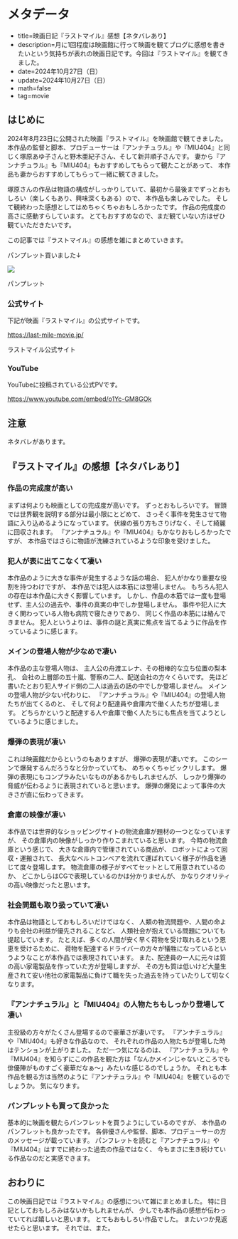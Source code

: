 # メタデータ
- title=映画日記『ラストマイル』感想【ネタバレあり】
- description=月に1回程度は映画館に行って映画を観てブログに感想を書きたいという気持ちが表れの映画日記です。今回は『ラストマイル』を観てきました。
- date=2024年10月27日（日）
- update=2024年10月27日（日）
- math=false
- tag=movie

## はじめに
2024年8月23日に公開された映画『ラストマイル』を映画館で観てきました。
本作品の監督と脚本、プロデューサーは『アンナチュラル』や『MIU404』と同じく塚原あゆ子さんと野木亜紀子さん、そして新井順子さんです。
妻から『アンナチュラル』も『MIU404』もおすすめしてもらって観たことがあって、
本作品も妻からおすすめしてもらって一緒に観てきました。

塚原さんの作品は物語の構成がしっかりしていて、最初から最後までずっとおもしろい（楽しくもあり、興味深くもある）ので、
本作品も楽しみでした。
そして観終わった感想としてはめちゃくちゃおもしろかったです。
作品の完成度の高さに感動すらしています。
とてもおすすめなので、まだ観ていない方はぜひ観ていただきたいです。

この記事では『ラストマイル』の感想を雑にまとめていきます。

パンプレット買いました↓

![](../../images/2024/20241027_1.jpg)

パンプレット

### 公式サイト
下記が映画『ラストマイル』の公式サイトです。

https://last-mile-movie.jp/

ラストマイル公式サイト

### YouTube
YouTubeに投稿されている公式PVです。

https://www.youtube.com/embed/o1Yc-GM8GOk

## 注意
ネタバレがあります。

## 『ラストマイル』の感想【ネタバレあり】

### 作品の完成度が高い
まずは何よりも映画としての完成度が高いです。
ずっとおもしろいです。
冒頭では世界観を説明する部分は最小限にとどめて、
さっそく事件を発生させて物語に入り込めるようになっています。
伏線の張り方もさりげなく、そして綺麗に回収されます。
『アンナチュラル』や『MIU404』もかなりおもしろかったですが、
本作品ではさらに物語が洗練されているような印象を受けました。

### 犯人が表に出てこなくて凄い
本作品のように大きな事件が発生するような話の場合、
犯人がかなり重要な役割を持つわけですが、
本作品では犯人は本筋には登場しません。
もちろん犯人の存在は本作品に大きく影響しています。
しかし、作品の本筋では一度も登場せず、主人公の過去や、事件の真実の中でしか登場しません。
事件や犯人に大きく関わっている人物も病院で寝たきりであり、
同じく作品の本筋には絡んできません。
犯人というよりは、事件の謎と真実に焦点を当てるように作品を作っているように感じます。

### メインの登場人物が少なめで凄い
本作品の主な登場人物は、
主人公の舟渡エレナ、その相棒的な立ち位置の梨本孔、
会社の上層部の五十嵐、警察の二人、配送会社の方々くらいです。
先ほど書いたとおり犯人サイド側の二人は過去の話の中でしか登場しません。
メインの登場人物が少ない代わりに、
『アンナチュラル』や『MIU404』の登場人物たちが出てくるのと、
そして何より配達員や倉庫内で働く人たちが登場します。
どちらかというと配達する人や倉庫で働く人たちにも焦点を当てようとしているように感じました。

### 爆弾の表現が凄い
これは映画館だからというのもありますが、
爆弾の表現が凄いです。
このシーンで爆発するんだろうなと分かっていても、
めちゃくちゃビックリします。
爆弾の表現にもコンプラみたいなものがあるかもしれませんが、
しっかり爆弾の脅威が伝わるように表現されていると思います。
爆弾の爆発によって事件の大きさが直に伝わってきます。

### 倉庫の映像が凄い
本作品では世界的なショッピングサイトの物流倉庫が題材の一つとなっていますが、
その倉庫内の映像がしっかり作りこまれていると思います。
今時の物流倉庫という感じで、
大きな倉庫内で管理されている商品が、
ロボットによって回収・運搬されて、
長大なベルトコンベアを流れて運ばれていく様子が作品を通じて度々登場します。
物流倉庫の様子がすべてセットとして用意されているのか、
どこかしらはCGで表現しているのかは分かりませんが、
かなりクオリティの高い映像だったと思います。

### 社会問題も取り扱っていて凄い
本作品は物語としておもしろいだけではなく、
人類の物流問題や、人間の命よりも会社の利益が優先されることなど、
人類社会が抱えている問題についても提起しています。
たとえば、多くの人間が安く早く荷物を受け取れるという恩恵を受けるために、
荷物を配達するドライバーの方々が犠牲になっているというようなことが本作品では表現されています。
また、配達員の一人に元々は質の高い家電製品を作っていた方が登場しますが、
その方も質は低いけど大量生産されて安い他社の家電製品に負けて職を失った過去を持っていたりして切なくなります。

### 『アンナチュラル』と『MIU404』の人物たちもしっかり登場して凄い
主役級の方々がたくさん登場するので豪華さが凄いです。
『アンナチュラル』や『MIU404』も好きな作品なので、
それぞれの作品の人物たちが登場した時はテンションが上がりました。
ただ一つ気になるのは、
『アンナチュラル』や『MIU404』を知らずにこの作品を観た方は「なんかメインじゃないところでも俳優陣がものすごく豪華だなぁ～」みたいな感じるのでしょうか。
それとも本作品を観る方は当然のように『アンナチュラル』や『MIU404』を観ているのでしょうか。
気になります。

### パンプレットも買って良かった
基本的に映画を観たらパンフレットを買うようにしているのですが、
本作品のパンフレットも良かったです。
各俳優さんや監督、脚本、プロデューサーの方のメッセージが載っています。
パンフレットを読むと『アンナチュラル』や『MIU404』はすでに終わった過去の作品ではなく、
今もまさに生き続けている作品なのだと実感できます。

## おわりに
この映画日記では『ラストマイル』の感想について雑にまとめました。
特に日記としておもしろみはないかもしれませんが、
少しでも本作品の感想が伝わっていてれば嬉しいと思います。
とてもおもしろい作品でした。
またいつか見返せたらと思います。
それでは、また。
